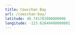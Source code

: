```yaml
---
title: Cowichan Bay
url: /cowichan-bay/
latitude: 48.741701000000006
longitude: -123.62640400000001
---
```

